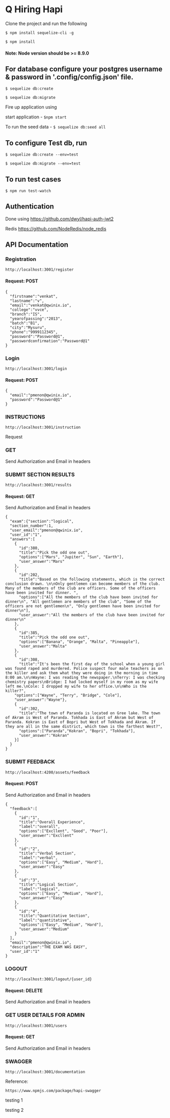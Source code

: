# Q Hiring Hapi
Clone the project and run the following

`$ npm install sequelize-cli -g`

`$ npm install`

#### Note: Node version should be >= 8.9.0

## For database configure your postgres username & password in '.config/config.json' file.

`$ sequelize db:create`

`$ sequelize db:migrate`

Fire up application using

start application - `$npm start`

To run the seed data - `$ sequelize db:seed all`

## To configure Test db, run 

`$ sequelize db:create --env=test`
 
`$ sequelize db:migrate --env=test`

## To run test cases 

`$ npm run test-watch`

## Authentication

 Done using https://github.com/dwyl/hapi-auth-jwt2
 
 Redis https://github.com/NodeRedis/node_redis

## API Documentation

### Registration

  `http://localhost:3001/register`

  #### Request: POST

  ```
  {
    "firstname":"venkat",
    "lastname":"v",
    "email":"venkat@qwinix.io",
    "college":"vvce",
    "branch":"IS",
    "yearofpassing":"2013",
    "batch":"B1",
    "city":"Mysuru",
    "phone":"9999112345",
    "password":"Password@1",
    "passwordconfirmation":"Password@1"
  }
  ```

### Login

  `http://localhost:3001/login`

  #### Request: POST

  ```
  {
    "email":"pmenon@qwinix.io",
    "password":"Password@1"
  }
  ```

### INSTRUCTIONS

  `http://localhost:3001/instruction`

  Request 
  ### GET
  
  Send Authorization and Email in headers

### SUBMIT SECTION RESULTS

  `http://localhost:3001/results`

  #### Request: GET
  
  Send Authorization and Email in headers

  ```
  {
    "exam":{"section":"logical",
    "section_number":1,
    "user_email":"pmenon@qwinix.io",
    "user_id":"1",
    "answers":[
      {
        "id":380,
        "title":"Pick the odd one out",
        "options":["Mars", "Jupiter", "Sun", "Earth"],
        "user_answer":"Mars"
      },
      {
        "id":202,
        "title":"Based on the following statements, which is the correct conclusion drawn. \n\nOnly gentlemen can become members of the club. Many of the members of the club are officers. Some of the officers have been invited for dinner. ",
        "options":["All the members of the club have been invited for dinner\n", "All gentlemen are members of the club", "Some of the officers are not gentlemen\n", "Only gentlemen have been invited for dinner\n"],
        "user_answer":"All the members of the club have been invited for dinner\n"
      },
      {
        "id":385,
        "title":"Pick the odd one out",
        "options":["Banana", "Orange", "Malta", "Pineapple"],
        "user_answer":"Malta"
      },
      {
        "id":308,
        "title":"It's been the first day of the school when a young girl was found raped and murdered. Police suspect four male teachers as on the killer and ask them what they were doing in the morning in time 8:00 am.\n\nWayne: I was reading the newspaper.\nTerry: I was checking chemistry papers\nBridge: I had locked myself in my room as my wife left me.\nCole: I dropped my wife to her office.\n\nWho is the killer?",
      "options":["Wayne", "Terry", "Bridge", "Cole"],
      "user_answer":"Wayne"},
      {
        "id":302,
        "title":"The town of Paranda is located on Gree lake. The town of Akram is West of Paranda. Tokhada is East of Akram but West of Paranda. Kokran is East of Bopri but West of Tokhada and Akram. If they are all in the same district, which town is the farthest West?",
        "options":["Paranda","Kokran", "Bopri", "Tokhada"],
        "user_answer":"Kokran"
      }]
    }
  }
  ```

### SUBMIT FEEDBACK

  `http://localhost:4200/assets/feedback`

  #### Request: POST

  Send Authorization and Email in headers

  ```
  {
    "feedback":[
      {
        "id":"1",
        "title":"Overall Experience",
        "label":"overall",
        "options":["Excllent", "Good", "Poor"],
        "user_answer":"Excllent"
      },
      {
        "id":"2",
        "title":"Verbal Section",
        "label":"verbal",
        "options":["Easy", "Medium", "Hard"],
        "user_answer":"Easy"
      },
      {
        "id":"3",
        "title":"Logical Section",
        "label":"logical",
        "options":["Easy", "Medium", "Hard"],
        "user_answer":"Easy"
      },
      {
        "id":"4",
        "title":"Quantitative Section",
        "label":"quantitative",
        "options":["Easy", "Medium", "Hard"],
        "user_answer":"Medium"
      }
    ],
    "email":"pmenon@qwinix.io",
    "description":"THE EXAM WAS EASY",
    "user_id":"1"
  }
  ```

### LOGOUT

  `http://localhost:3001/logout/{user_id}`

  #### Request: DELETE
  
  Send Authorization and Email in headers

### GET USER DETAILS FOR ADMIN

  `http://localhost:3001/users`

  #### Request: GET
  
  Send Authorization and Email in headers

### SWAGGER

 `http://localhost:3001/documentation`

 Reference: 

  `https://www.npmjs.com/package/hapi-swagger`



  testing 1

  testing 2